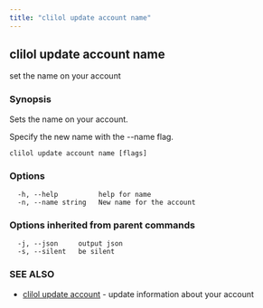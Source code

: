 ```yaml
---
title: "clilol update account name"
---
```

## clilol update account name

set the name on your account

### Synopsis

Sets the name on your account.

Specify the new name with the --name flag.

```
clilol update account name [flags]
```

### Options

```
  -h, --help          help for name
  -n, --name string   New name for the account
```

### Options inherited from parent commands

```
  -j, --json     output json
  -s, --silent   be silent
```

### SEE ALSO

* [clilol update account](clilol_update_account.md)	 - update information about your account

